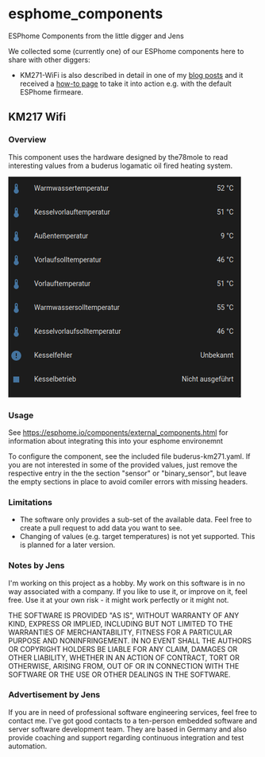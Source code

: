 # esphome_components
ESPhome Components from the little digger and Jens

We collected some (currently one) of our ESPhome components here to share with other diggers:

- KM271-WiFi is also described in detail in one of my [blog posts](https://the78mole.de/reverse-engineering-the-buderus-km217/) and it received a [how-to page](https://the78mole.de/projects/km271-wifi-howto/) to take it into action e.g. with the default ESPhome firmeare.

## KM217 Wifi

### Overview
This component uses the hardware designed by the78mole to read interesting values from a buderus logamatic oil fired heating system.

 ![image](images/home-assistant-values.png)
 
### Usage
See https://esphome.io/components/external_components.html for information about integrating this into your esphome environemnt

To configure the component, see the included file buderus-km271.yaml.
If you are not interested in some of the provided values, just remove the respective entry in the the section "sensor" or "binary_sensor", but leave the empty sections in place to avoid comiler errors with missing headers.
 
### Limitations
   * The software only provides a sub-set of the available data. Feel free to create a pull request to add data you want to see.
   * Changing of values (e.g. target temperatures) is not yet supported. This is planned for a later version.
 
### Notes by Jens
I'm working on this project as a hobby. My work on this software is in no way associated with a company. If you like to use it, or improve on it, feel free.
Use it at your own risk - it might work perfectly or it might not.
 
THE SOFTWARE IS PROVIDED "AS IS", WITHOUT WARRANTY OF ANY KIND, EXPRESS OR IMPLIED, INCLUDING BUT NOT LIMITED TO THE WARRANTIES OF MERCHANTABILITY, FITNESS FOR A PARTICULAR PURPOSE AND NONINFRINGEMENT. IN NO EVENT SHALL THE AUTHORS OR COPYRIGHT HOLDERS BE LIABLE FOR ANY CLAIM, DAMAGES OR OTHER LIABILITY, WHETHER IN AN ACTION OF CONTRACT, TORT OR OTHERWISE, ARISING FROM, OUT OF OR IN CONNECTION WITH THE SOFTWARE OR THE USE OR OTHER DEALINGS IN THE SOFTWARE.

### Advertisement by Jens
If you are in need of professional software engineering services, feel free to contact me. I've got good contacts to a ten-person embedded software and server software development team.
They are based in Germany and also provide coaching and support regarding continuous integration and test automation.
